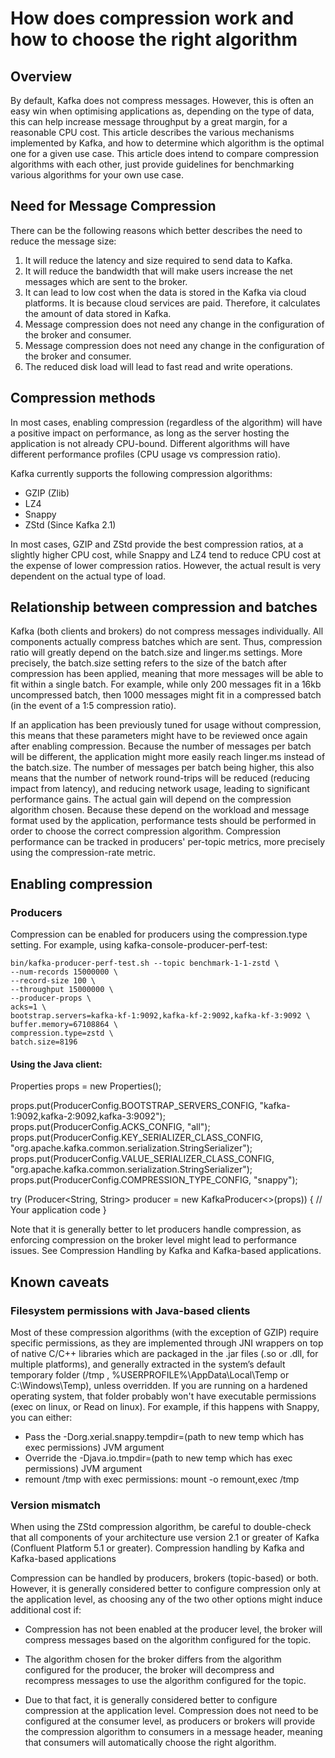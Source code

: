 # How does compression work and how to choose the right algorithm
## Overview
By default, Kafka does not compress messages. However, this is often an easy win when optimising applications as, depending on the type of data, this can help increase message throughput by a great margin, for a reasonable CPU cost. This article describes the various mechanisms implemented by Kafka, and how to determine which algorithm is the optimal one for a given use case. This article does intend to compare compression algorithms with each other, just provide guidelines for benchmarking various algorithms for your own use case.

## Need for Message Compression
There can be the following reasons which better describes the need to reduce the message size:

1. It will reduce the latency and size required to send data to Kafka. 
2. It will reduce the bandwidth that will make users increase the net messages which are sent to the broker. 
3. It can lead to low cost when the data is stored in the Kafka via cloud platforms. It is because cloud services are paid. Therefore, it calculates the amount of data stored in Kafka. 
4. Message compression does not need any change in the configuration of the broker and consumer. 
5. Message compression does not need any change in the configuration of the broker and consumer. 
6. The reduced disk load will lead to fast read and write operations.

## Compression methods
In most cases, enabling compression (regardless of the algorithm) will have a positive impact on performance, as long as the server hosting the application is not already CPU-bound.
Different algorithms will have different performance profiles (CPU usage vs compression ratio). 

Kafka currently supports the following compression algorithms:
* GZIP (Zlib)
* LZ4
* Snappy
* ZStd (Since Kafka 2.1)

In most cases, GZIP and ZStd provide the best compression ratios, at a slightly higher CPU cost, while Snappy and LZ4 tend to reduce CPU cost at the expense of lower compression ratios. However, the actual result is very dependent on the actual type of load.

## Relationship between compression and batches 
Kafka (both clients and brokers) do not compress messages individually. All components actually compress batches which are sent. Thus, compression ratio will greatly depend on the batch.size and linger.ms settings. More precisely, the batch.size setting refers to the size of the batch after compression has been applied, meaning that more messages will be able to fit within a single batch. For example, while only 200 messages fit in a 16kb uncompressed batch, then 1000 messages might fit in a compressed batch (in the event of a 1:5 compression ratio).

If an application has been previously tuned for usage without compression, this means that these parameters might have to be reviewed once again after enabling compression.
Because the number of messages per batch will be different, the application might more easily reach linger.ms instead of the batch.size.
The number of messages per batch being higher, this also means that the number of network round-trips will be reduced (reducing impact from latency), and reducing network usage, leading to significant performance gains.
The actual gain will depend on the compression algorithm chosen. Because these depend on the workload and message format used by the application, performance tests should be performed in order to choose the correct compression algorithm. Compression performance can be tracked in producers' per-topic metrics, more precisely using the compression-rate metric.

## Enabling compression

### Producers
Compression can be enabled for producers using the compression.type setting.
For example, using kafka-console-producer-perf-test:
```shell
bin/kafka-producer-perf-test.sh --topic benchmark-1-1-zstd \
--num-records 15000000 \
--record-size 100 \
--throughput 15000000 \
--producer-props \
acks=1 \
bootstrap.servers=kafka-kf-1:9092,kafka-kf-2:9092,kafka-kf-3:9092 \
buffer.memory=67108864 \
compression.type=zstd \
batch.size=8196
```

#### Using the Java client:
Properties props = new Properties();

props.put(ProducerConfig.BOOTSTRAP_SERVERS_CONFIG, "kafka-1:9092,kafka-2:9092,kafka-3:9092");
props.put(ProducerConfig.ACKS_CONFIG, "all");
props.put(ProducerConfig.KEY_SERIALIZER_CLASS_CONFIG, "org.apache.kafka.common.serialization.StringSerializer");
props.put(ProducerConfig.VALUE_SERIALIZER_CLASS_CONFIG, "org.apache.kafka.common.serialization.StringSerializer");
props.put(ProducerConfig.COMPRESSION_TYPE_CONFIG, "snappy");

try (Producer<String, String> producer = new KafkaProducer<>(props)) {
// Your application code
}

Note that it is generally better to let producers handle compression, as enforcing compression on the broker level might lead to performance issues. See Compression Handling by Kafka and Kafka-based applications.

## Known caveats
### Filesystem permissions with Java-based clients
Most of these compression algorithms (with the exception of GZIP) require specific permissions, as they are implemented through JNI wrappers on top of native C/C++ libraries which are packaged in the .jar files (.so or .dll, for multiple platforms), and generally extracted in the system’s default temporary folder (/tmp , %USERPROFILE%\AppData\Local\Temp or C:\Windows\Temp), unless overridden. If you are running on a hardened operating system, that folder probably won't have executable permissions (exec on linux, or Read on linux).
For example, if this happens with Snappy, you can either:
* Pass the -Dorg.xerial.snappy.tempdir=(path to new temp which has exec permissions) JVM argument 
* Override the -Djava.io.tmpdir=(path to new temp which has exec permissions) JVM argument 
* remount /tmp with exec permissions: mount -o remount,exec /tmp
### Version mismatch
When using the ZStd compression algorithm, be careful to double-check that all components of your architecture use version 2.1 or greater of Kafka (Confluent Platform 5.1 or greater).
Compression handling by Kafka and Kafka-based applications

Compression can be handled by producers, brokers (topic-based) or both. However, it is generally considered better to configure compression only at the application level, as choosing any of the two other options might induce additional cost if:
* Compression has not been enabled at the producer level, the broker will compress messages based on the algorithm configured for the topic. 
* The algorithm chosen for the broker differs from the algorithm configured for the producer, the broker will decompress and recompress messages to use the algorithm configured for the topic.

* Due to that fact, it is generally considered better to configure compression at the application level.
Compression does not need to be configured at the consumer level, as producers or brokers will provide the compression algorithm to consumers in a message header, meaning that consumers will automatically choose the right algorithm.

